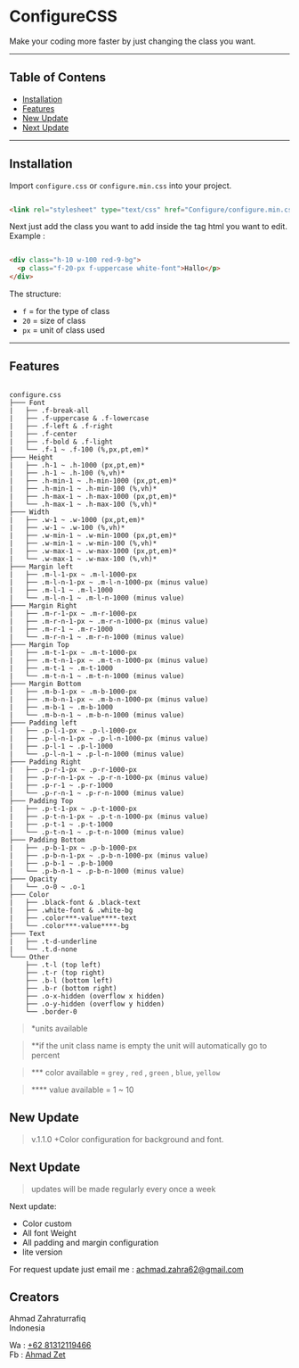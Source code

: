 # ConfigureCSS

Make your coding more faster by just changing the class you want.

---

## Table of Contens

- [Installation](#Installation)
- [Features](#Features)
- [New Update](#New-Update)
- [Next Update](#Next-Update)

---

## Installation

Import `configure.css` or `configure.min.css` into your project.<br>

```html

<link rel="stylesheet" type="text/css" href="Configure/configure.min.css">
```

Next just add the class you want to add inside the tag html you want to edit.<br>
Example :

```html

<div class="h-10 w-100 red-9-bg">
  <p class="f-20-px f-uppercase white-font">Hallo</p>
</div>
```

The structure:

- `f`  = for the type of class
- `20` = size of class
- `px` = unit of class used

---

## Features

```

configure.css
├─── Font
|   ├── .f-break-all
|   ├── .f-uppercase & .f-lowercase
|   ├── .f-left & .f-right
|   ├── .f-center
|   ├── .f-bold & .f-light
|   └── .f-1 ~ .f-100 (%,px,pt,em)*
├─── Height
|   ├── .h-1 ~ .h-1000 (px,pt,em)*
|   ├── .h-1 ~ .h-100 (%,vh)*
|   ├── .h-min-1 ~ .h-min-1000 (px,pt,em)*
|   ├── .h-min-1 ~ .h-min-100 (%,vh)*
|   ├── .h-max-1 ~ .h-max-1000 (px,pt,em)*
|   └── .h-max-1 ~ .h-max-100 (%,vh)*
├─── Width
|   ├── .w-1 ~ .w-1000 (px,pt,em)*
|   ├── .w-1 ~ .w-100 (%,vh)*
|   ├── .w-min-1 ~ .w-min-1000 (px,pt,em)*
|   ├── .w-min-1 ~ .w-min-100 (%,vh)*
|   ├── .w-max-1 ~ .w-max-1000 (px,pt,em)*
|   └── .w-max-1 ~ .w-max-100 (%,vh)*
├─── Margin left
|   ├── .m-l-1-px ~ .m-l-1000-px
|   ├── .m-l-n-1-px ~ .m-l-n-1000-px (minus value)
|   ├── .m-l-1 ~ .m-l-1000
|   └── .m-l-n-1 ~ .m-l-n-1000 (minus value)
├─── Margin Right
|   ├── .m-r-1-px ~ .m-r-1000-px
|   ├── .m-r-n-1-px ~ .m-r-n-1000-px (minus value)
|   ├── .m-r-1 ~ .m-r-1000
|   └── .m-r-n-1 ~ .m-r-n-1000 (minus value)
├─── Margin Top
|   ├── .m-t-1-px ~ .m-t-1000-px
|   ├── .m-t-n-1-px ~ .m-t-n-1000-px (minus value)
|   ├── .m-t-1 ~ .m-t-1000
|   └── .m-t-n-1 ~ .m-t-n-1000 (minus value)
├─── Margin Bottom
|   ├── .m-b-1-px ~ .m-b-1000-px
|   ├── .m-b-n-1-px ~ .m-b-n-1000-px (minus value)
|   ├── .m-b-1 ~ .m-b-1000
|   └── .m-b-n-1 ~ .m-b-n-1000 (minus value)
├─── Padding left
|   ├── .p-l-1-px ~ .p-l-1000-px
|   ├── .p-l-n-1-px ~ .p-l-n-1000-px (minus value)
|   ├── .p-l-1 ~ .p-l-1000
|   └── .p-l-n-1 ~ .p-l-n-1000 (minus value)
├─── Padding Right
|   ├── .p-r-1-px ~ .p-r-1000-px
|   ├── .p-r-n-1-px ~ .p-r-n-1000-px (minus value)
|   ├── .p-r-1 ~ .p-r-1000
|   └── .p-r-n-1 ~ .p-r-n-1000 (minus value)
├─── Padding Top
|   ├── .p-t-1-px ~ .p-t-1000-px
|   ├── .p-t-n-1-px ~ .p-t-n-1000-px (minus value)
|   ├── .p-t-1 ~ .p-t-1000
|   └── .p-t-n-1 ~ .p-t-n-1000 (minus value)
├─── Padding Bottom
|   ├── .p-b-1-px ~ .p-b-1000-px
|   ├── .p-b-n-1-px ~ .p-b-n-1000-px (minus value)
|   ├── .p-b-1 ~ .p-b-1000
|   └── .p-b-n-1 ~ .p-b-n-1000 (minus value)
├─── Opacity
|   └── .o-0 ~ .o-1
├─── Color
|   ├── .black-font & .black-text
|   ├── .white-font & .white-bg
|   ├── .color***-value****-text
|   └── .color***-value****-bg
├─── Text
|   ├── .t-d-underline
|   └── .t.d-none
└─── Other
    ├── .t-l (top left)
    ├── .t-r (top right)
    ├── .b-l (bottom left)
    ├── .b-r (bottom right)
    ├── .o-x-hidden (overflow x hidden)
    ├── .o-y-hidden (overflow y hidden)
    └── .border-0

```

> *units available

> **if the unit class name is empty the unit will automatically go to percent
 
> *** color available = `grey` , `red` , `green` , `blue`, `yellow`

> **** value available = 1 ~ 10


## New Update

> v.1.1.0 +Color configuration for background and font.

## Next Update

> updates will be made regularly every once a week <br>

Next update:

- Color custom
- All font Weight
- All padding and margin configuration
- lite version

For request update just email me : <a href="mailto:achmad.zahra62@gmail.com">achmad.zahra62@gmail.com</a>

## Creators

Ahmad Zahraturrafiq<br>
Indonesia

Wa : <a href="https://wa.me/6281312119466?text=Hello%20Zet">+62 81312119466</a><br>
Fb : <a href="https://web.facebook.com/rfq.ns">Ahmad Zet </a>
